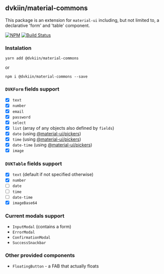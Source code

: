## dvkiin/material-commons

This package is an extension for `material-ui` including, but not limited to, 
a declarative 'form' and 'table' component.

[![NPM](https://img.shields.io/npm/v/@dvkiin/material-commons.svg)](https://www.npmjs.com/package/@dvkiin/material-commons) 
[![Build Status](https://travis-ci.com/bogdibota/material-commons.svg?branch=master)](https://travis-ci.com/bogdibota/material-commons)

### Instalation
```yarn add @dvkiin/material-commons```

or

```npm i @dvkiin/material-commons --save```

### `DVKForm` fields support 

   * [x] `text`
   * [x] `number`
   * [x] `email`
   * [x] `password`
   * [x] `select`
   * [x] `list` (array of any objects also defined by `fields`)
   * [x] `date` (using [@material-ui/pickers](https://github.com/mui-org/material-ui-pickers))
   * [x] `time` (using [@material-ui/pickers](https://github.com/mui-org/material-ui-pickers))
   * [x] `date-time` (using [@material-ui/pickers](https://github.com/mui-org/material-ui-pickers))
   * [x] `image`

### `DVKTable` fields support 

  - [x] `text` (default if not specified otherwise)
  - [x] `number`
  - [ ] `date`
  - [ ] `time`
  - [ ] `date-time`
  - [x] `imageBase64`
 
### Current modals support 

 - `InputModal` (contains a form)
 - `ErrorModal`
 - `ConfirmationModal`
 - `SuccessSnackbar`
 
### Other provided components

 - `FloatingButton` - a FAB that actually floats
